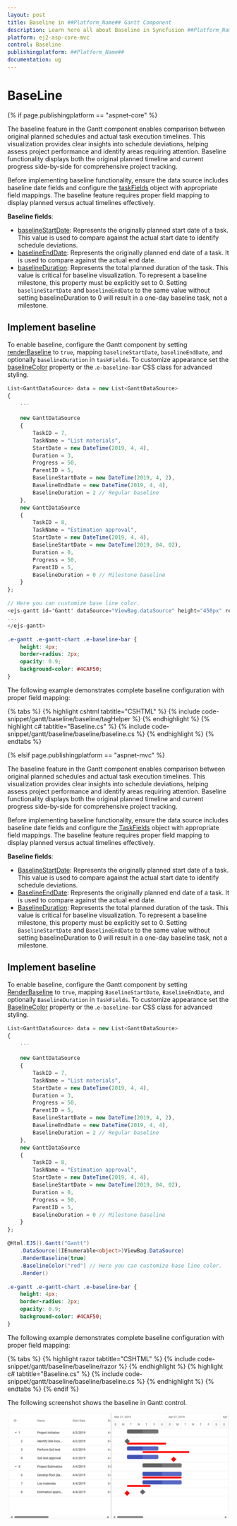 ```yaml
---
layout: post
title: Baseline in ##Platform_Name## Gantt Component
description: Learn here all about Baseline in Syncfusion ##Platform_Name## Gantt component of Syncfusion Essential JS 2 and more.
platform: ej2-asp-core-mvc
control: Baseline
publishingplatform: ##Platform_Name##
documentation: ug
---
```


# BaseLine

{% if page.publishingplatform == "aspnet-core" %}

The baseline feature in the Gantt component enables comparison between original planned schedules and actual task execution timelines. This visualization provides clear insights into schedule deviations, helping assess project performance and identify areas requiring attention. Baseline functionality displays both the original planned timeline and current progress side-by-side for comprehensive project tracking.

Before implementing baseline functionality, ensure the data source includes baseline date fields and configure the [taskFields](https://help.syncfusion.com/cr/aspnetcore-js2/Syncfusion.EJ2.Gantt.Gantt.html#Syncfusion_EJ2_Gantt_Gantt_TaskFields) object with appropriate field mappings. The baseline feature requires proper field mapping to display planned versus actual timelines effectively.

**Baseline fields**:

- [baselineStartDate](https://help.syncfusion.com/cr/aspnetcore-js2/Syncfusion.EJ2.Gantt.GanttTaskFields.html#Syncfusion_EJ2_Gantt_GanttTaskFields_BaselineStartDate): Represents the originally planned start date of a task. This value is used to compare against the actual start date to identify schedule deviations.
- [baselineEndDate](https://help.syncfusion.com/cr/aspnetcore-js2/Syncfusion.EJ2.Gantt.GanttTaskFields.html#Syncfusion_EJ2_Gantt_GanttTaskFields_BaselineEndDate): Represents the originally planned end date of a task. It is used to compare against the actual end date.
- [baselineDuration](https://help.syncfusion.com/cr/aspnetcore-js2/Syncfusion.EJ2.Gantt.GanttTaskFields.html#Syncfusion_EJ2_Gantt_GanttTaskFields_BaselineDuration): Represents the total planned duration of the task. This value is critical for baseline visualization. To represent a baseline milestone, this property must be explicitly set to 0. Setting `baselineStartDate` and `baselineEndDate` to the same value without setting baselineDuration to 0 will result in a one-day baseline task, not a milestone.

## Implement baseline

To enable baseline, configure the Gantt component by setting [renderBaseline](https://help.syncfusion.com/cr/aspnetcore-js2/Syncfusion.EJ2.Gantt.Gantt.html#Syncfusion_EJ2_Gantt_Gantt_RenderBaseline) to `true`, mapping `baselineStartDate`, `baselineEndDate`, and optionally `baselineDuration` in `taskFields`. To customize appearance set the [baselineColor](https://help.syncfusion.com/cr/aspnetcore-js2/Syncfusion.EJ2.Gantt.Gantt.html#Syncfusion_EJ2_Gantt_Gantt_BaselineColor) property or the .`e-baseline-bar` CSS class for advanced styling.

```typescript
List<GanttDataSource> data = new List<GanttDataSource>
{
    ...

    new GanttDataSource
    {
        TaskID = 7,
        TaskName = "List materials",
        StartDate = new DateTime(2019, 4, 4),
        Duration = 3,
        Progress = 50,
        ParentID = 5,
        BaselineStartDate = new DateTime(2019, 4, 2),
        BaselineEndDate = new DateTime(2019, 4, 4),
        BaselineDuration = 2 // Regular baseline
    },
    new GanttDataSource
    {
        TaskID = 8,
        TaskName = "Estimation approval",
        StartDate = new DateTime(2019, 4, 4),
        BaselineStartDate = new DateTime(2019, 04, 02),
        Duration = 0,
        Progress = 50,
        ParentID = 5,
        BaselineDuration = 0 // Milestone baseline
    }
};
```

```cs
// Here you can customize base line color. 
<ejs-gantt id='Gantt' dataSource="ViewBag.dataSource" height="450px" renderBaseline="true" baselineColor="red" projectStartDate="03/31/2019" projectEndDate="05/31/2019">
...
</ejs-gantt>
```

```css
.e-gantt .e-gantt-chart .e-baseline-bar {
    height: 4px;
    border-radius: 2px;
    opacity: 0.9;
    background-color: #4CAF50; 
}
```

The following example demonstrates complete baseline configuration with proper field mapping:

{% tabs %}
{% highlight cshtml tabtitle="CSHTML" %}
{% include code-snippet/gantt/baseline/baseline/tagHelper %}
{% endhighlight %}
{% highlight c# tabtitle="Baseline.cs" %}
{% include code-snippet/gantt/baseline/baseline/baseline.cs %}
{% endhighlight %}
{% endtabs %}

{% elsif page.publishingplatform == "aspnet-mvc" %}

The baseline feature in the Gantt component enables comparison between original planned schedules and actual task execution timelines. This visualization provides clear insights into schedule deviations, helping assess project performance and identify areas requiring attention. Baseline functionality displays both the original planned timeline and current progress side-by-side for comprehensive project tracking.

Before implementing baseline functionality, ensure the data source includes baseline date fields and configure the [TaskFields](https://help.syncfusion.com/cr/aspnetmvc-js2/Syncfusion.EJ2.Gantt.Gantt.html#Syncfusion_EJ2_Gantt_Gantt_TaskFields) object with appropriate field mappings. The baseline feature requires proper field mapping to display planned versus actual timelines effectively.

**Baseline fields**:

- [BaselineStartDate](https://help.syncfusion.com/cr/aspnetmvc-js2/Syncfusion.EJ2.Gantt.GanttTaskFields.html#Syncfusion_EJ2_Gantt_GanttTaskFields_BaselineStartDate): Represents the originally planned start date of a task. This value is used to compare against the actual start date to identify schedule deviations.
- [BaselineEndDate](https://help.syncfusion.com/cr/aspnetmvc-js2/Syncfusion.EJ2.Gantt.GanttTaskFields.html#Syncfusion_EJ2_Gantt_GanttTaskFields_BaselineEndDate): Represents the originally planned end date of a task. It is used to compare against the actual end date.
- [BaselineDuration](https://help.syncfusion.com/cr/aspnetmvc-js2/Syncfusion.EJ2.Gantt.GanttTaskFields.html#Syncfusion_EJ2_Gantt_GanttTaskFields_BaselineDuration): Represents the total planned duration of the task. This value is critical for baseline visualization. To represent a baseline milestone, this property must be explicitly set to 0. Setting `BaselineStartDate` and `BaselineEndDate` to the same value without setting baselineDuration to 0 will result in a one-day baseline task, not a milestone.

## Implement baseline

To enable baseline, configure the Gantt component by setting [RenderBaseline](https://help.syncfusion.com/cr/aspnetmvc-js2/Syncfusion.EJ2.Gantt.Gantt.html#Syncfusion_EJ2_Gantt_Gantt_RenderBaseline) to `true`, mapping `BaselineStartDate`, `BaselineEndDate`, and optionally `BaselineDuration` in `TaskFields`. To customize appearance set the [BaselineColor](https://help.syncfusion.com/cr/aspnetmvc-js2/Syncfusion.EJ2.Gantt.Gantt.html#Syncfusion_EJ2_Gantt_Gantt_BaselineColor) property or the .`e-baseline-bar` CSS class for advanced styling.

```typescript
List<GanttDataSource> data = new List<GanttDataSource>
{
    ...

    new GanttDataSource
    {
        TaskID = 7,
        TaskName = "List materials",
        StartDate = new DateTime(2019, 4, 4),
        Duration = 3,
        Progress = 50,
        ParentID = 5,
        BaselineStartDate = new DateTime(2019, 4, 2),
        BaselineEndDate = new DateTime(2019, 4, 4),
        BaselineDuration = 2 // Regular baseline
    },
    new GanttDataSource
    {
        TaskID = 8,
        TaskName = "Estimation approval",
        StartDate = new DateTime(2019, 4, 4),
        BaselineStartDate = new DateTime(2019, 04, 02),
        Duration = 0,
        Progress = 50,
        ParentID = 5,
        BaselineDuration = 0 // Milestone baseline
    }
};
```

```cs
@Html.EJS().Gantt("Gantt")
    .DataSource((IEnumerable<object>)ViewBag.DataSource)
    .RenderBaseline(true)
    .BaselineColor("red") // Here you can customize base line color.    
    .Render()
```

```css
.e-gantt .e-gantt-chart .e-baseline-bar {
    height: 4px;
    border-radius: 2px;
    opacity: 0.9;
    background-color: #4CAF50; 
}
```

The following example demonstrates complete baseline configuration with proper field mapping:

{% tabs %}
{% highlight razor tabtitle="CSHTML" %}
{% include code-snippet/gantt/baseline/baseline/razor %}
{% endhighlight %}
{% highlight c# tabtitle="Baseline.cs" %}
{% include code-snippet/gantt/baseline/baseline/baseline.cs %}
{% endhighlight %}
{% endtabs %}
{% endif %}

The following screenshot shows the baseline in Gantt control.

![Baseline in Gantt Component](images/baseline.png)